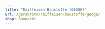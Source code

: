 ```yaml
---
title: "Raiffeisen Baustoffe (GEOGE)"
url: /gerabronn/raiffeisen-baustoffe-geoge/
shop: Baumarkt
---
```

